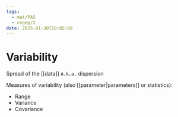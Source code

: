 ```yaml
---
tags:
  - mat/PAS
  - cegep/2
date: 2025-01-30T20:05:09
---
```


# Variability

Spread of the [[data]]
`A.k.a.` dispersion

Measures of variability (also [[parameter|parameters]] or statistics):

- Range
- Variance
- Covariance